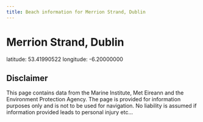 ```yaml
---
title: Beach information for Merrion Strand, Dublin
---
```

# Merrion Strand, Dublin 

<div class="location-info">latitude: 53.41990522 longitude: -6.20000000</div>
<div class="met-eireann-warnings"></div>
<div></div>

## Disclaimer

This page contains data from the Marine Institute, 
Met Eireann and the Environment Protection Agency. The page is provided for
information purposes only and is not to be used for navigation. No liability 
is assumed if information provided leads to personal injury etc...